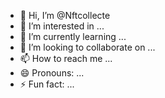 - 👋 Hi, I’m @Nftcollecte
- 👀 I’m interested in ...
- 🌱 I’m currently learning ...
- 💞️ I’m looking to collaborate on ...
- 📫 How to reach me ...
- 😄 Pronouns: ...
- ⚡ Fun fact: ...

<!---
Nftcollecte/Nftcollecte is a ✨ special ✨ repository because its `README.md` (this file) appears on your GitHub profile.
You can click the Preview link to take a look at your changes.
--->
